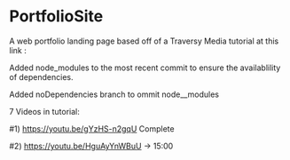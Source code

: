 
# PortfolioSite
A web portfolio landing page based off of a Traversy Media tutorial at this link : 

Added node_modules to the most recent commit to ensure the availablility of dependencies. 

Added noDependencies branch to ommit node__modules

 7 Videos in tutorial:

#1) https://youtu.be/gYzHS-n2gqU  Complete

#2) https://youtu.be/HguAyYnWBuU  -> 15:00


